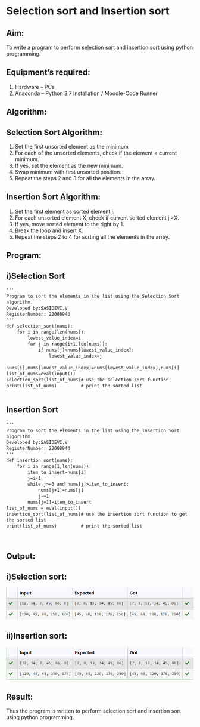 # Selection sort and Insertion sort
## Aim:
To write a program to perform selection sort and insertion sort using python programming.
## Equipment’s required:
1.	Hardware – PCs
2.	Anaconda – Python 3.7 Installation / Moodle-Code Runner
## Algorithm:
## Selection Sort Algorithm:
1.	Set the first unsorted element as the minimum
2.	For each of the unsorted elements, check if the element < current minimum.
3.	If yes, set the element as the new minimum.
4.	Swap minimum with first unsorted position.
5.	Repeat the steps 2 and 3 for all the elements in the array.
## Insertion Sort Algorithm:
1.	Set the first element as sorted element j.
2.	For each unsorted element X, check if current sorted element j >X.
3.	If yes, move sorted element to the right by 1.
4.	Break the loop and insert X.
5.	Repeat the steps 2 to 4 for sorting all the elements in the array.
## Program:
## i)Selection Sort
```
''' 
Program to sort the elements in the list using the Selection Sort algorithm.
Developed by:SASIDEVI.V
RegisterNumber: 22008940
'''
def selection_sort(nums):
    for i in range(len(nums)):
        lowest_value_index=i
        for j in range(i+1,len(nums)):
            if nums[j]<nums[lowest_value_index]:
                lowest_value_index=j
        nums[i],nums[lowest_value_index]=nums[lowest_value_index],nums[i]
list_of_nums=eval(input())
selection_sort(list_of_nums)# use the selection sort function
print(list_of_nums)         # print the sorted list
                    

```
## Insertion Sort
```x
''' 
Program to sort the elements in the list using the Insertion Sort algorithm.
Developed by:SASIDEVI.V
RegisterNumber: 22008940
'''
def insertion_sort(nums):
    for i in range(1,len(nums)):
        item_to_insert=nums[i]
        j=i-1
        while j>=0 and nums[j]>item_to_insert:
            nums[j+1]=nums[j]
            j-=1
        nums[j+1]=item_to_insert    
list_of_nums = eval(input())
insertion_sort(list_of_nums)# use the insertion sort function to get the sorted list
print(list_of_nums)         # print the sorted list



```

## Output:
## i)Selection sort:
![](/select.png)

## ii)Insertion sort:
![](/insert.png)


## Result:
Thus the program is written to perform selection sort and insertion sort using python programming.
